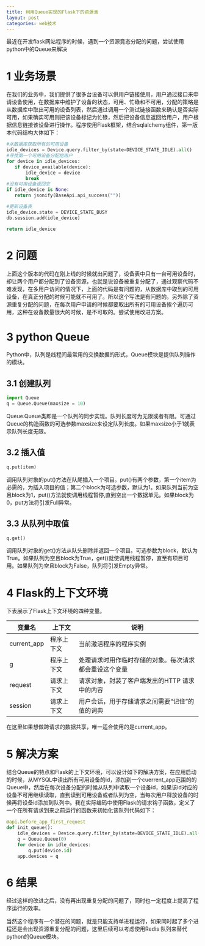 ```yaml
---
title: 利用Queue实现的Flask下的资源池
layout: post
categories: web技术
---
```


最近在开发flask网站程序的时候，遇到一个资源竟态分配的问题，尝试使用python中的Queue来解决

# 1 业务场景

在我们的业务中，我们提供了很多台设备可以供用户链接使用，用户通过接口来申请设备使用，在数据库中维护了设备的状态，可用、忙碌和不可用，分配的策略是从数据库中取出可用的设备列表，然后通过调用一个测试链接函数来确认是否实际可用，如果确实可用则把该设备标记为忙碌，然后把设备信息返回给用户，用户根据信息链接该设备进行操作。程序使用Flask框架，结合sqlalchemy组件，第一版本代码结构大体如下：

```python
#从数据库获取所有的可用设备
idle_devices = Device.query.filter_by(state=DEVICE_STATE_IDLE).all()
#寻找第一个可用设备分配给用户
for device in idle_devices:
   if device_available(device):
       idle_device = device
       break
#没有可用设备返回空
if idle_device is None:
   return jsonify(BaseApi.api_success(""))

#更新设备表
idle_device.state = DEVICE_STATE_BUSY
db.session.add(idle_device)

return idle_device
```

# 2 问题

上面这个版本的代码在刚上线的时候就出问题了，设备表中只有一台可用设备时，却让两个用户都分配到了设备资源，也就是说设备被重复分配了，通过观察代码不难发现，在多用户访问的情况下，上面的代码是有问题的，从数据库中取到的可用设备，在真正分配的时候可能就不可用了。所以这个写法是有问题的。另外除了资源重复分配的问题，在每次用户申请的时候都要取出所有的可用设备挨个遍历可用，这种在设备数量很大的时候，是不可取的。尝试使用改进方案。

# 3 python Queue

Python中，队列是线程间最常用的交换数据的形式，Queue模块是提供队列操作的模块。

## 3.1 创建队列

```python
import Queue
q = Queue.Queue(maxsize = 10)
```

Queue.Queue类即是一个队列的同步实现。队列长度可为无限或者有限。可通过Queue的构造函数的可选参数maxsize来设定队列长度。如果maxsize小于1就表示队列长度无限。

## 3.2 插入值

```python
q.put(item)
```

调用队列对象的put()方法在队尾插入一个项目。put()有两个参数，第一个item为必需的，为插入项目的值；第二个block为可选参数，默认为1。如果队列当前为空且block为1，put()方法就使调用线程暂停,直到空出一个数据单元。如果block为0，put方法将引发Full异常。

## 3.3 从队列中取值

```python
q.get()
```

调用队列对象的get()方法从队头删除并返回一个项目。可选参数为block，默认为True。如果队列为空且block为True，get()就使调用线程暂停，直至有项目可用。如果队列为空且block为False，队列将引发Empty异常。

# 4 Flask的上下文环境

下表展示了Flask上下文环境的四种变量。

变量名      | 上下文        | 说明                
------------| --------------| -------------
current_app | 程序上下文    | 当前激活程序的程序实例
g           | 程序上下文    | 处理请求时用作临时存储的对象。每次请求都会重设这个变量
request     | 请求上下文    | 请求对象，封装了客户端发出的HTTP 请求中的内容
session     | 请求上下文    | 用户会话，用于存储请求之间需要“记住”的值的词典

在这里如果想做跨请求的数据共享，唯一适合使用的是current_app。

# 5 解决方案

结合Queue的特点和Flask的上下文环境，可以设计如下的解决方案，在应用启动的时候，从MYSQL中读出所有可用设备的id，添加到一个cuerrent_app范围的的Queue中，然后在每次设备分配的时候从队列中读取一个设备id，如果该id对应的设备不可用继续读取，直到读到可用设备或者队列为空，当每次用户释放设备的时候再将设备id添加到队列中。我在实际编码中使用Flask的请求钩子函数，定义了一个在所有请求到来之前运行的函数来初始化该队列代码如下：

```python
@api.before_app_first_request
def init_queue():
    idle_devices = Device.query.filter_by(state=DEVICE_STATE_IDLE).all()
    q = Queue.Queue(0)
    for device in idle_devices:
        q.put(device.id)
    app.devices = q
```

# 6 结果

经过这样的改进之后，没有再出现重复分配的问题了，同时也一定程度上提高了程序运行的效率。

当然这个程序有一个潜在的问题，就是只能支持单进程运行，如果同时起了多个进程还是会出现资源重复分配的问题，这里后续可以考虑使用Redis 队列来替代python的Queue模块。










